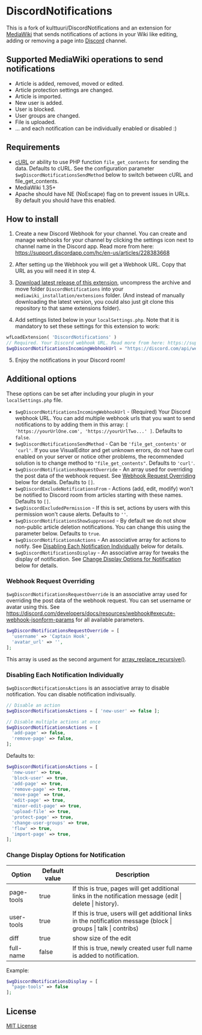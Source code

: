 # DiscordNotifications

This is a fork of kulttuuri/DiscordNotifications and an extension for [MediaWiki](https://www.mediawiki.org/wiki/MediaWiki) that sends notifications of actions in your Wiki like editing, adding or removing a page into [Discord](https://discordapp.com/) channel.

## Supported MediaWiki operations to send notifications

- Article is added, removed, moved or edited.
- Article protection settings are changed.
- Article is imported.
- New user is added.
- User is blocked.
- User groups are changed.
- File is uploaded.
- ... and each notification can be individually enabled or disabled :)

## Requirements

- [cURL](http://curl.haxx.se/) or ability to use PHP function `file_get_contents` for sending the data. Defaults to cURL. See the configuration parameter `$wgDiscordNotificationsSendMethod` below to switch between cURL and file_get_contents.
- MediaWiki 1.35+
- Apache should have NE (NoEscape) flag on to prevent issues in URLs. By default you should have this enabled.

## How to install

1. Create a new Discord Webhook for your channel. You can create and manage webhooks for your channel by clicking the settings icon next to channel name in the Discord app. Read more from here: https://support.discordapp.com/hc/en-us/articles/228383668

2. After setting up the Webhook you will get a Webhook URL. Copy that URL as you will need it in step 4.

3. [Download latest release of this extension](https://github.com/kulttuuri/discord_mediawiki/archive/master.zip), uncompress the archive and move folder `DiscordNotifications` into your `mediawiki_installation/extensions` folder. (And instead of manually downloading the latest version, you could also just git clone this repository to that same extensions folder).

4. Add settings listed below in your `localSettings.php`. Note that it is mandatory to set these settings for this extension to work:

```php
wfLoadExtension( 'DiscordNotifications' )
// Required. Your Discord webhook URL. Read more from here: https://support.discord.com/hc/articles/228383668
$wgDiscordNotificationsIncomingWebhookUrl = "https://discord.com/api/webhooks/xx/xxxx";
```

5. Enjoy the notifications in your Discord room!

## Additional options

These options can be set after including your plugin in your `localSettings.php` file.

- `$wgDiscordNotificationsIncomingWebhookUrl` - (Required) Your Discord webhook URL. You can add multiple webhook urls that you want to send notifications to by adding them in this array: `[ 'https://yourUrlOne.com', 'https://yourUrlTwo...' ]`. Defaults to `false`.
- `$wgDiscordNotificationsSendMethod` - Can be `'file_get_contents'` or `'curl'`. If you use VisualEditor and get unknown errors, do not have curl enabled on your server or notice other problems, the recommended solution is to change method to `"file_get_contents"`. Defaults to `'curl'`.
- `$wgDiscordNotificationsRequestOverride` - An array used for overriding the post data of the webhook request. See [Webhook Request Overriding](#webhook-request-overriding) below for details. Defaults to `[]`.
- `$wgDiscordExcludeNotificationsFrom` - Actions (add, edit, modify) won't be notified to Discord room from articles starting with these names. Defaults to `[]`.
- `$wgDiscordExcludedPermission` - If this is set, actions by users with this permission won't cause alerts. Defaults to `''`.
- `$wgDiscordNotificationsShowSuppressed` - By default we do not show non-public article deletion notifications. You can change this using the parameter below. Defaults to `true`.
- `$wgDiscordNotificationsActions` - An associative array for actions to notify. See [Disabling Each Notification Individually](#disabling-each-notification-individually) below for details.
- `$wgDiscordNotificationsDisplay` - An associative array for tweaks the display of notification. See [Change Display Options for Notification](#change-display-options-for-notification) below for details.

### Webhook Request Overriding

`$wgDiscordNotificationsRequestOverride` is an associative array used for overriding the post data of the webhook request. You can set username or avatar using this.
See https://discord.com/developers/docs/resources/webhook#execute-webhook-jsonform-params for all available parameters.

```php
$wgDiscordNotificationsRequestOverride = [
  'username' => 'Captain Hook',
  'avatar_url' => '',
];
```

This array is used as the second argument for [array_replace_recursive()].

### Disabling Each Notification Individually

`$wgDiscordNotificationsActions` is an associative array to disable notification. You can disable notification indivisually.

```php
// Disable an action
$wgDiscordNotificationsActions = [ 'new-user' => false ];

// Disable multiple actions at once
$wgDiscordNotificationsActions = [
  'add-page' => false,
  'remove-page' => false,
];
```

Defaults to:

```php
$wgDiscordNotificationsActions = [
  'new-user' => true,
  'block-user' => true,
  'add-page' => true,
  'remove-page' => true,
  'move-page' => true,
  'edit-page' => true,
  'minor-edit-page' => true,
  'upload-file' => true,
  'protect-page' => true,
  'change-user-groups' => true,
  'flow' => true,
  'import-page' => true,
];
```

### Change Display Options for Notification

| Option     | Default value | Description                                                                                                        |
| ---------- | ------------- | ------------------------------------------------------------------------------------------------------------------ |
| page-tools | true          | If this is true, pages will get additional links in the notification message (edit \| delete \| history).          |
| user-tools | true          | If this is true, users will get additional links in the notification message (block \| groups \| talk \| contribs) |
| diff       | true          | show size of the edit                                                                                              |
| full-name  | false         | If this is true, newly created user full name is added to notification.                                            |

Example:

```php
$wgDiscordNotificationsDisplay = [
  "page-tools" => false
];
```

## License

[MIT License](http://en.wikipedia.org/wiki/MIT_License)

[array_replace_recursive()]: https://www.php.net/manual/en/function.array-replace-recursive.php
